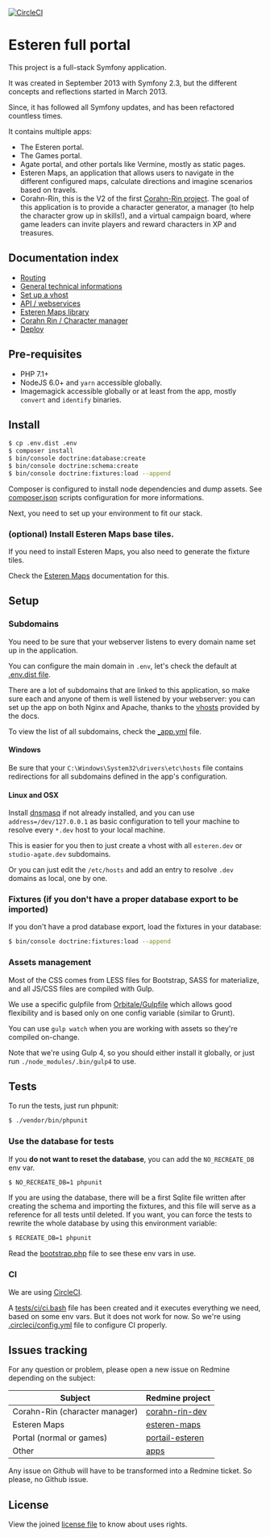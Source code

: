 
[![CircleCI](https://circleci.com/gh/Pierstoval/AgateApps.svg?style=svg&circle-token=9dd9f3351a54a5f47ce078a4ad2ce589dedec8d7)](https://circleci.com/gh/Pierstoval/AgateApps)


Esteren full portal
========================

This project is a full-stack Symfony application.

It was created in September 2013 with Symfony 2.3, but the different concepts and reflections started in March 2013.

Since, it has followed all Symfony updates, and has been refactored countless times.

It contains multiple apps:

* The Esteren portal.
* The Games portal.
* Agate portal, and other portals like Vermine, mostly as static pages.
* Esteren Maps, an application that allows users to navigate in the different configured maps, calculate directions and
 imagine scenarios based on travels.
* Corahn-Rin, this is the V2 of the first [Corahn-Rin project](https://github.com/Esteren/CorahnRinV1). The goal of this
 application is to provide a character generator, a manager (to help the character grow up in skills!), and a virtual
 campaign board, where game leaders can invite players and reward characters in XP and treasures.

## Documentation index

* [Routing](docs/routing.md)
* [General technical informations](docs/technical.md)
* [Set up a vhost](docs/vhosts.md)
* [API / webservices](docs/api.md)
* [Esteren Maps library](docs/maps.md)
* [Corahn Rin / Character manager](docs/character_manager.md)
* [Deploy](docs/deploy.md)

## Pre-requisites

* PHP 7.1+
* NodeJS 6.0+ and `yarn` accessible globally.
* Imagemagick accessible globally or at least from the app, mostly `convert` and `identify` binaries.

## Install

```bash
$ cp .env.dist .env
$ composer install
$ bin/console doctrine:database:create
$ bin/console doctrine:schema:create
$ bin/console doctrine:fixtures:load --append
```

Composer is configured to install node dependencies and dump assets. See
[composer.json](composer.json) scripts configuration for more informations.

Next, you need to set up your environment to fit our stack.

### (optional) Install Esteren Maps base tiles.

If you need to install Esteren Maps, you also need to generate the fixture tiles.

Check the [Esteren Maps](docs/maps.md#tiles-generation) documentation for this.

## Setup

### Subdomains

You need to be sure that your webserver listens to every domain name set up in the application.

You can configure the main domain in `.env`, let's check the default at [.env.dist file](/.env.dist).

There are a lot of subdomains that are linked to this application, so make sure each and anyone of them
is well listened by your webserver: you can set up the app on both Nginx and Apache, thanks to the
[vhosts](docs/03_vhosts.md) provided by the docs.

To view the list of all subdomains, check the [_app.yml](app/config/_app.yml) file.

#### Windows

Be sure that your `C:\Windows\System32\drivers\etc\hosts` file contains redirections for all subdomains defined in the
 app's configuration.
 
#### Linux and OSX

Install [dnsmasq](https://fr.wikipedia.org/wiki/Dnsmasq) if not already installed, and you can use
 `address=/dev/127.0.0.1` as basic configuration to tell your machine to resolve every `*.dev` host to your local
 machine.
 
This is easier for you then to just create a vhost with all `esteren.dev` or `studio-agate.dev` subdomains.

Or you can just edit the `/etc/hosts` and add an entry to resolve `.dev` domains as local, one by one. 

### Fixtures (if you don't have a proper database export to be imported)

If you don't have a prod database export, load the fixtures in your database:

```bash
$ bin/console doctrine:fixtures:load --append
```

### Assets management

Most of the CSS comes from LESS files for Bootstrap, SASS for materialize, and all JS/CSS files are compiled
with Gulp.

We use a specific gulpfile from [Orbitale/Gulpfile](https://github.com/Orbitale/Gulpfile) which allows good
flexibility and is based only on one config variable (similar to Grunt).

You can use `gulp watch` when you are working with assets so they're compiled on-change.

Note that we're using Gulp 4, so you should either install it globally, or just run `./node_modules/.bin/gulp4` to use.

## Tests

To run the tests, just run phpunit:

```bash
$ ./vendor/bin/phpunit
```

### Use the database for tests

If you **do not want to reset the database**, you can add the `NO_RECREATE_DB` env var.

```bash
$ NO_RECREATE_DB=1 phpunit
```

If you are using the database, there will be a first Sqlite file written after creating the schema and importing
the fixtures, and this file will serve as a reference for all tests until deleted.
If you want, you can force the tests to rewrite the whole database by using this environment variable:

```bash
$ RECREATE_DB=1 phpunit
```

Read the [bootstrap.php](tests/bootstrap.php) file to see these env vars in use. 


### CI

We are using [CircleCI](https://circleci.com/gh/Pierstoval/AgateApps). 

A [tests/ci/ci.bash](tests/ci/ci.bash) file has been created and it executes everything we need, based on some env vars.
 But it does not work for now. So we're using [.circleci/config.yml](.circleci/config.yml) file to configure CI properly.

## Issues tracking

For any question or problem, please open a new issue on Redmine depending on the subject:

| Subject                        | Redmine project
| ------------------------------ | ---------------
| Corahn-Rin (character manager) | [corahn-rin-dev](http://redmine.pierstoval.com/projects/corahn-rin-dev/issues)
| Esteren Maps                   | [esteren-maps](http://redmine.pierstoval.com/projects/esteren-maps/issues)
| Portal (normal or games)       | [portail-esteren](http://redmine.pierstoval.com/projects/portail-esteren/issues)
| Other                          | [apps](http://redmine.pierstoval.com/projects/apps/issues)

Any issue on Github will have to be transformed into a Redmine ticket. So please, no Github issue.

## License

View the joined [license file](LICENSE) to know about uses rights.
